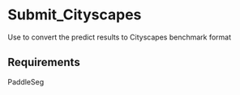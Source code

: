 # Submit_Cityscapes
Use to convert the predict results to Cityscapes benchmark format

## Requirements
PaddleSeg
